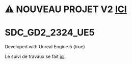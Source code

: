 # ⚠️ NOUVEAU PROJET V2 [ICI](https://github.com/jniac/SDC_GD2_2324_UE5_V2/)

# SDC_GD2_2324_UE5

Developed with Unreal Engine 5 (true)

Le suivi de travaux se fait [ici](https://github.com/jniac/sdc-gd2-2324).
